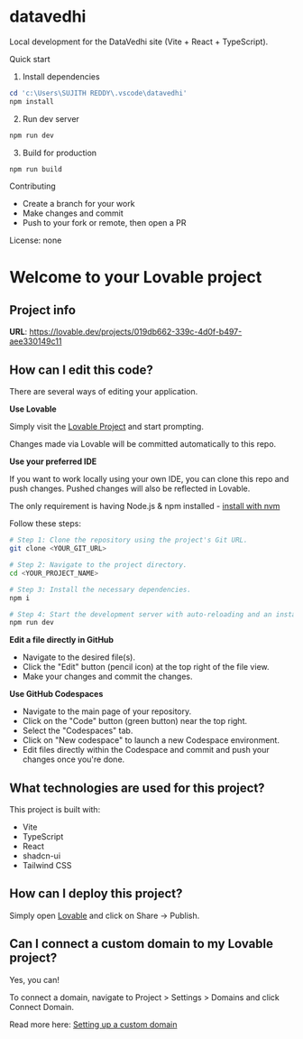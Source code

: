 # datavedhi

Local development for the DataVedhi site (Vite + React + TypeScript).

Quick start

1. Install dependencies

```powershell
cd 'c:\Users\SUJITH REDDY\.vscode\datavedhi'
npm install
```

2. Run dev server

```powershell
npm run dev
```

3. Build for production

```powershell
npm run build
```

Contributing

- Create a branch for your work
- Make changes and commit
- Push to your fork or remote, then open a PR

License: none
# Welcome to your Lovable project

## Project info

**URL**: https://lovable.dev/projects/019db662-339c-4d0f-b497-aee330149c11

## How can I edit this code?

There are several ways of editing your application.

**Use Lovable**

Simply visit the [Lovable Project](https://lovable.dev/projects/019db662-339c-4d0f-b497-aee330149c11) and start prompting.

Changes made via Lovable will be committed automatically to this repo.

**Use your preferred IDE**

If you want to work locally using your own IDE, you can clone this repo and push changes. Pushed changes will also be reflected in Lovable.

The only requirement is having Node.js & npm installed - [install with nvm](https://github.com/nvm-sh/nvm#installing-and-updating)

Follow these steps:

```sh
# Step 1: Clone the repository using the project's Git URL.
git clone <YOUR_GIT_URL>

# Step 2: Navigate to the project directory.
cd <YOUR_PROJECT_NAME>

# Step 3: Install the necessary dependencies.
npm i

# Step 4: Start the development server with auto-reloading and an instant preview.
npm run dev
```

**Edit a file directly in GitHub**

- Navigate to the desired file(s).
- Click the "Edit" button (pencil icon) at the top right of the file view.
- Make your changes and commit the changes.

**Use GitHub Codespaces**

- Navigate to the main page of your repository.
- Click on the "Code" button (green button) near the top right.
- Select the "Codespaces" tab.
- Click on "New codespace" to launch a new Codespace environment.
- Edit files directly within the Codespace and commit and push your changes once you're done.

## What technologies are used for this project?

This project is built with:

- Vite
- TypeScript
- React
- shadcn-ui
- Tailwind CSS

## How can I deploy this project?

Simply open [Lovable](https://lovable.dev/projects/019db662-339c-4d0f-b497-aee330149c11) and click on Share -> Publish.

## Can I connect a custom domain to my Lovable project?

Yes, you can!

To connect a domain, navigate to Project > Settings > Domains and click Connect Domain.

Read more here: [Setting up a custom domain](https://docs.lovable.dev/tips-tricks/custom-domain#step-by-step-guide)
